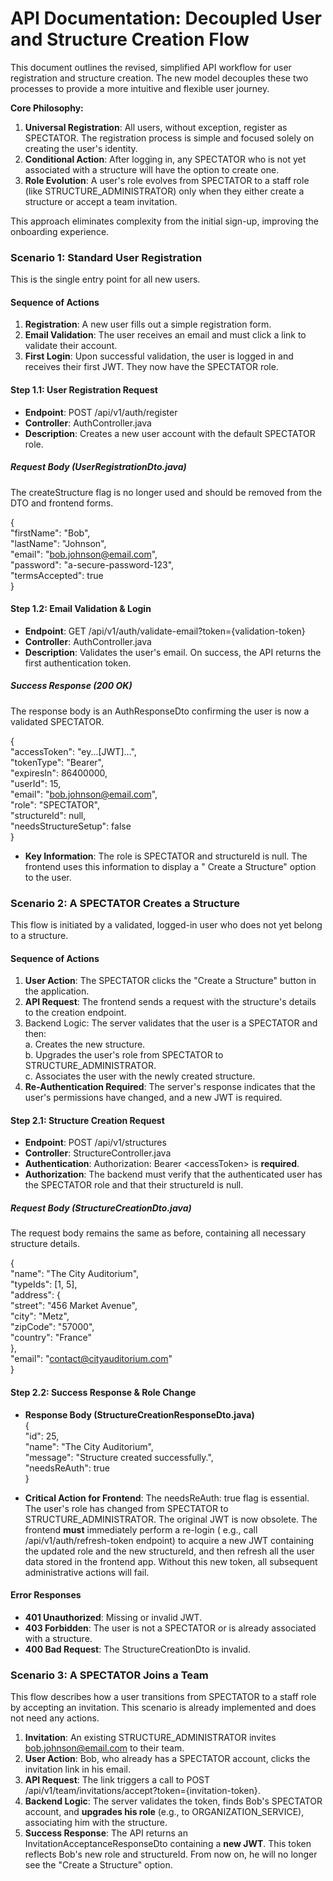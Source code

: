 # **API Documentation: Decoupled User and Structure Creation Flow**

This document outlines the revised, simplified API workflow for user registration and structure creation. The new model
decouples these two processes to provide a more intuitive and flexible user journey.

**Core Philosophy:**

1. **Universal Registration**: All users, without exception, register as SPECTATOR. The registration process is simple
   and focused solely on creating the user's identity.
2. **Conditional Action**: After logging in, any SPECTATOR who is not yet associated with a structure will have the
   option to create one.
3. **Role Evolution**: A user's role evolves from SPECTATOR to a staff role (like STRUCTURE\_ADMINISTRATOR) only when
   they either create a structure or accept a team invitation.

This approach eliminates complexity from the initial sign-up, improving the onboarding experience.

### **Scenario 1: Standard User Registration**

This is the single entry point for all new users.

#### **Sequence of Actions**

1. **Registration**: A new user fills out a simple registration form.
2. **Email Validation**: The user receives an email and must click a link to validate their account.
3. **First Login**: Upon successful validation, the user is logged in and receives their first JWT. They now have the
   SPECTATOR role.

#### **Step 1.1: User Registration Request**

* **Endpoint**: POST /api/v1/auth/register
* **Controller**: AuthController.java
* **Description**: Creates a new user account with the default SPECTATOR role.

##### **Request Body (UserRegistrationDto.java)**

The createStructure flag is no longer used and should be removed from the DTO and frontend forms.

{  
"firstName": "Bob",  
"lastName": "Johnson",  
"email": "bob.johnson@email.com",  
"password": "a-secure-password-123",  
"termsAccepted": true  
}

#### **Step 1.2: Email Validation & Login**

* **Endpoint**: GET /api/v1/auth/validate-email?token={validation-token}
* **Controller**: AuthController.java
* **Description**: Validates the user's email. On success, the API returns the first authentication token.

##### **Success Response (200 OK)**

The response body is an AuthResponseDto confirming the user is now a validated SPECTATOR.

{  
"accessToken": "ey...\[JWT\]...",  
"tokenType": "Bearer",  
"expiresIn": 86400000,  
"userId": 15,  
"email": "bob.johnson@email.com",  
"role": "SPECTATOR",  
"structureId": null,  
"needsStructureSetup": false  
}

* **Key Information**: The role is SPECTATOR and structureId is null. The frontend uses this information to display a "
  Create a Structure" option to the user.

### **Scenario 2: A SPECTATOR Creates a Structure**

This flow is initiated by a validated, logged-in user who does not yet belong to a structure.

#### **Sequence of Actions**

1. **User Action**: The SPECTATOR clicks the "Create a Structure" button in the application.
2. **API Request**: The frontend sends a request with the structure's details to the creation endpoint.
3. Backend Logic: The server validates that the user is a SPECTATOR and then:  
   a. Creates the new structure.  
   b. Upgrades the user's role from SPECTATOR to STRUCTURE\_ADMINISTRATOR.  
   c. Associates the user with the newly created structure.
4. **Re-Authentication Required**: The server's response indicates that the user's permissions have changed, and a new
   JWT is required.

#### **Step 2.1: Structure Creation Request**

* **Endpoint**: POST /api/v1/structures
* **Controller**: StructureController.java
* **Authentication**: Authorization: Bearer \<accessToken\> is **required**.
* **Authorization**: The backend must verify that the authenticated user has the SPECTATOR role and that their
  structureId is null.

##### **Request Body (StructureCreationDto.java)**

The request body remains the same as before, containing all necessary structure details.

{  
"name": "The City Auditorium",  
"typeIds": \[1, 5\],  
"address": {  
"street": "456 Market Avenue",  
"city": "Metz",  
"zipCode": "57000",  
"country": "France"  
},  
"email": "contact@cityauditorium.com"  
}

#### **Step 2.2: Success Response & Role Change**

* **Response Body (StructureCreationResponseDto.java)**  
  {  
  "id": 25,  
  "name": "The City Auditorium",  
  "message": "Structure created successfully.",  
  "needsReAuth": true  
  }

* **Critical Action for Frontend**: The needsReAuth: true flag is essential. The user's role has changed from SPECTATOR
  to STRUCTURE\_ADMINISTRATOR. The original JWT is now obsolete. The frontend **must** immediately perform a re-login (
  e.g., call /api/v1/auth/refresh-token endpoint) to acquire a new JWT containing the updated role and the new
  structureId, and then refresh all the user data stored in the frontend app. Without this new token, all subsequent
  administrative actions will fail.

#### **Error Responses**

* **401 Unauthorized**: Missing or invalid JWT.
* **403 Forbidden**: The user is not a SPECTATOR or is already associated with a structure.
* **400 Bad Request**: The StructureCreationDto is invalid.

### **Scenario 3: A SPECTATOR Joins a Team**

This flow describes how a user transitions from SPECTATOR to a staff role by accepting an invitation. This scenario is
already implemented and does not need any actions.

1. **Invitation**: An existing STRUCTURE\_ADMINISTRATOR invites bob.johnson@email.com to their team.
2. **User Action**: Bob, who already has a SPECTATOR account, clicks the invitation link in his email.
3. **API Request**: The link triggers a call to POST /api/v1/team/invitations/accept?token={invitation-token}.
4. **Backend Logic**: The server validates the token, finds Bob's SPECTATOR account, and **upgrades his role** (e.g., to
   ORGANIZATION\_SERVICE), associating him with the structure.
5. **Success Response**: The API returns an InvitationAcceptanceResponseDto containing a **new JWT**. This token
   reflects Bob's new role and structureId. From now on, he will no longer see the "Create a Structure" option.